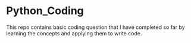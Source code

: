 # Python_Coding
This repo contains basic coding question that I have completed so far by learning the concepts and applying them to write code.

